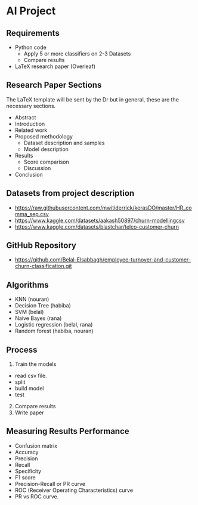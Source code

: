 # AI Project

## Requirements

- Python code
  - Apply 5 or more classifiers on 2-3 Datasets
  - Compare results
- LaTeX research paper (Overleaf)

## Research Paper Sections

The LaTeX template will be sent by the Dr but in general, these are the necessary sections.

- Abstract
- Introduction
- Related work
- Proposed methodology
  - Dataset description and samples
  - Model description
- Results
  - Score comparison
  - Discussion
- Conclusion

## Datasets from project description

- <https://raw.githubusercontent.com/mwitiderrick/kerasDO/master/HR_comma_sep.csv>
- <https://www.kaggle.com/datasets/aakash50897/churn-modellingcsv>
- <https://www.kaggle.com/datasets/blastchar/telco-customer-churn>

## GitHub Repository

- <https://github.com/Belal-Elsabbagh/employee-turnover-and-customer-churn-classification.git>


## Algorithms

- KNN (nouran)
- Decision Tree (habiba)
- SVM (belal)
- Naive Bayes (rana)
- Logistic regression (belal, rana)
- Random forest (habiba, nouran)

## Process

1. Train the models
  - read csv file.
  - split
  - build model
  - test
2. Compare results
3. Write paper

## Measuring Results Performance

- Confusion matrix
- Accuracy
- Precision
- Recall
- Specificity
- F1 score
- Precision-Recall or PR curve
- ROC (Receiver Operating Characteristics) curve
- PR vs ROC curve.